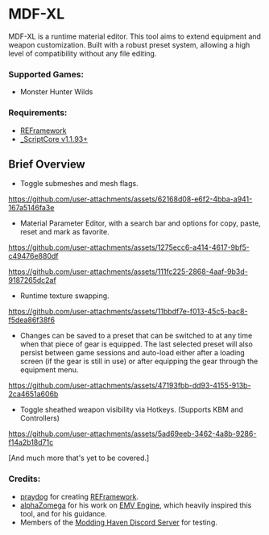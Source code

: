 # MDF-XL
MDF-XL is a runtime material editor. This tool aims to extend equipment and weapon customization. Built with a robust preset system, allowing a high level of compatibility without any file editing.
### Supported Games:
- Monster Hunter Wilds

### Requirements:
- [REFramework](https://github.com/praydog/REFramework-nightly/releases)
- [_ScriptCore v1.1.93+](https://github.com/alphazolam/_ScriptCore/tree/SILVER-Dev)

## Brief Overview
- Toggle submeshes and mesh flags.

https://github.com/user-attachments/assets/62168d08-e6f2-4bba-a941-167a5146fa3e

- Material Parameter Editor, with a search bar and options for copy, paste, reset and mark as favorite.

https://github.com/user-attachments/assets/1275ecc6-a414-4617-9bf5-c49476e880df 

https://github.com/user-attachments/assets/111fc225-2868-4aaf-9b3d-9187265dc2af

- Runtime texture swapping.

https://github.com/user-attachments/assets/11bbdf7e-f013-45c5-bac8-f5dea86f38f6

- Changes can be saved to a preset that can be switched to at any time when that piece of gear is equipped. The last selected preset will also persist between game sessions and auto-load either after a loading screen (if the gear is still in use) or after equipping the gear through the equipment menu.

https://github.com/user-attachments/assets/47193fbb-dd93-4155-913b-2ca4651a606b

- Toggle sheathed weapon visibility via Hotkeys. (Supports KBM and Controllers)

https://github.com/user-attachments/assets/5ad69eeb-3462-4a8b-9286-f14a2b18d71c

[And much more that's yet to be covered.]

### Credits:
- [praydog](https://github.com/praydog) for creating [REFramework](https://github.com/praydog/REFramework).
- [alphaZomega](https://github.com/alphazolam) for his work on [EMV Engine](https://github.com/alphazolam/EMV-Engine), which heavily inspired this tool, and for his guidance.
- Members of the [Modding Haven Discord Server](https://discord.gg/modding-haven-718224210270617702) for testing.
